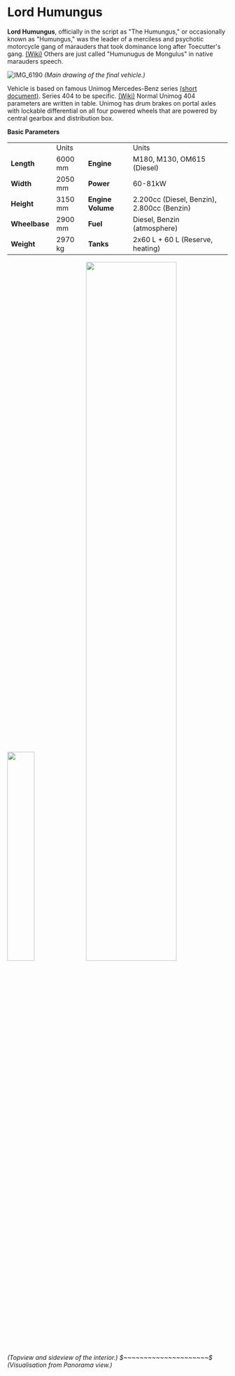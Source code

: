# Lord Humungus

<b>Lord Humungus</b>, officially in the script as "The Humungus," or occasionally known as "Humungus," was the leader of a merciless and psychotic motorcycle gang of marauders that took dominance long after Toecutter's gang. [(Wiki)](https://madmax.fandom.com/wiki/Lord_Humungus) Others are just called "Humunugus de Mongulus" in native marauders speech.

![IMG_6190](https://user-images.githubusercontent.com/33667517/170028912-89705ae2-c29c-4aa6-b763-a35959ae0099.jpg)
<i>(Main drawing of the final vehicle.)</i>

Vehicle is based on famous Unimog Mercedes-Benz series [(short document)](https://youtu.be/BdWGBi_-EqY). Series 404 to be specific. [(Wiki)](https://en.wikipedia.org/wiki/Unimog_404) Normal Unimog 404 parameters are written in table. Unimog has drum brakes on portal axles with lockable differential on all four powered wheels that are powered by central gearbox and distribution box.

<table>
 <tr><b>Basic Parameters</b></tr>
 <tr>
  <td>
  </td>
  <td> Units
  </td>
  <td>
  </td>
  <td> Units
  </td>
 </tr>
 <tr>
  <td> <b>Length</b>
  </td>
  <td> 6000 mm
  </td>
  <td> <b>Engine</b>
  </td>
  <td> M180, M130, OM615 (Diesel)
  </td>
 </tr>
 <tr>
  <td> <b>Width</b>
  </td>
  <td> 2050 mm
  </td>
  <td> <b>Power</b>
  </td>
  <td> 60-81kW
  </td>
 </tr>
 <tr>
  <td> <b>Height</b>
  </td>
  <td> 3150 mm
  </td>
  <td> <b>Engine Volume</b>
  </td>
  <td> 2.200cc (Diesel, Benzin), 2.800cc (Benzin)
  </td>
 </tr>
 <tr>
  <td> <b>Wheelbase</b>
  </td>
  <td> 2900 mm
  </td>
  <td> <b>Fuel</b>
  </td>
  <td> Diesel, Benzin (atmosphere)
  </td>
 </tr>
 <tr>
  <td> <b>Weight</b>
  </td>
  <td> 2970 kg
  </td>
  <td> <b>Tanks</b>
  </td>
  <td> 2x60 L + 60 L (Reserve, heating)
  </td>
 </tr>
 </table>
  

<p>
 <img src="https://user-images.githubusercontent.com/33667517/170029921-6d64b288-6b57-4aa2-9877-1a9bdb55079b.jpg" width="35%"/>
 <img src="https://user-images.githubusercontent.com/33667517/170029888-42a525dc-e21f-49f6-86e0-1ab4fb14c7a3.jpg" width="64%"/></br>
<i>(Topview and sideview of the interior.) $~~~~~~~~~~~~~~~~~~~~~$ (Visualisation from Panorama view.)</i>
</p>
